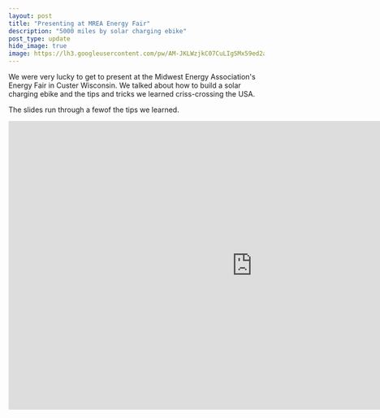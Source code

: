 ```yaml
---
layout: post
title: "Presenting at MREA Energy Fair"
description: "5000 miles by solar charging ebike"
post_type: update
hide_image: true
image: https://lh3.googleusercontent.com/pw/AM-JKLWzjkC07CuLIgSMx59ed2a-6bdXI86nmZ_nzkg8Zg_-tLGp3cFsZ716d7y-K2t5hLFdpr8QNjhXTMQa4HycrxBGt5CdTZ5uCj4AepNFQauiUenf8lQmyEsMKGdNxt0mBOaSM5EuwPcWzTjRx0DyrZfZVA=w1192-h670-no
---
```



We were very lucky to get to present at the Midwest Energy Association's Energy Fair in Custer Wisconsin. We talked about how to build a solar charging ebike and the tips and tricks we learned criss-crossing the USA.

<script src="https://cdn.jsdelivr.net/npm/publicalbum@latest/embed-ui.min.js" async></script>
<div class="pa-gallery-player-widget" style="width:100%; height:480px; display:none;"
  data-link="https://photos.app.goo.gl/mvr97kG734zAgcQaA"
  data-title="4 new items by Will Stedden">
  <object data="https://lh3.googleusercontent.com/xSTmtP0DsIGzJ2jT_QwyuFjNiIclEzz6eKFXgN7SZOOc8OJR_UUK5IIpKJ5uGXHQlyBDa0QZUTCYBlfzSihBmdNVCcQHXdGVdUtN1O_x9lvPVnQpVz68mZsVSoLLCw1MJhjvPcUGQpI=w1920-h1080"></object>
  <object data="https://lh3.googleusercontent.com/LjrrdKvNQTH7jCM-_3y4fMtaee-I10NaaSxjEuwvJv6xdTt4tu-E6aDAWMrBjiJqkztdV3WAXiKPrL7l0dvj1bnt_dNIwF9AphSNjUof2_RFD4Uiv0_ROZBG6DaZ--Vngd5NW2vBqMI=w1920-h1080"></object>
  <object data="https://lh3.googleusercontent.com/L6IroJ48T8ER5F2am9BsKpR3mfS7-GTdAtfB0QDsWQ7qqPaOxVlt9EK9UvZnz-le3_vOraE-8QDa-yW7S0GAxvI2fnS88-vfmYQNlh7nrreEL7HRV4F9L6dX0sFsns2XJXbY0WlcHyk=w1920-h1080"></object>
  <object data="https://lh3.googleusercontent.com/x9IQ0-tUvC_KxnNlxpg-jRV0mInOj1y1mANRYYtwho1y30nMLxGyQkxUWz9sBlZUCH2cZWmKWzNQbyPPKUX4zdmpJezfE4q8_2rhp4KsA4a7dvsfcKOHwjY3hjnmbhRU0KhfDKqDEfM=w1920-h1080"></object>
</div>


The slides run through a fewof the tips we learned.

<iframe src="https://docs.google.com/presentation/d/e/2PACX-1vS5_Nfz7WoQzMFzU_XxTa7ujMqZExpBKGCPobkhZegg6T-k7OQh3sQyeRlAdu-RIjd-eJAuFpO_NkEy/embed?start=false&loop=false&delayms=3000" frameborder="0" width="960" height="569" allowfullscreen="true" mozallowfullscreen="true" webkitallowfullscreen="true"></iframe>